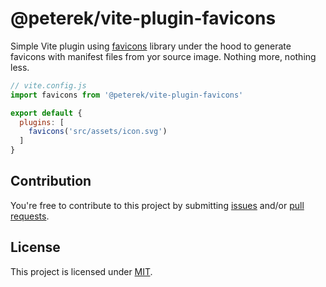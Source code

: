 # @peterek/vite-plugin-favicons
Simple Vite plugin using [favicons](https://github.com/itgalaxy/favicons) library under the hood
to generate favicons with manifest files from yor source image. Nothing more, nothing less.


```js
// vite.config.js
import favicons from '@peterek/vite-plugin-favicons'

export default {
  plugins: [
    favicons('src/assets/icon.svg')
  ]
}
```
## Contribution

You're free to contribute to this project by submitting [issues](https://github.com/josh-hemphill/vite-plugin-favicon/issues) and/or [pull requests](https://github.com/josh-hemphill/vite-plugin-favicon/pulls).

## License

This project is licensed under [MIT](https://github.com/josh-hemphill/vite-plugin-favicon/blob/latest/LICENSE).

[favicons]: https://github.com/haydenbleasel/favicons
